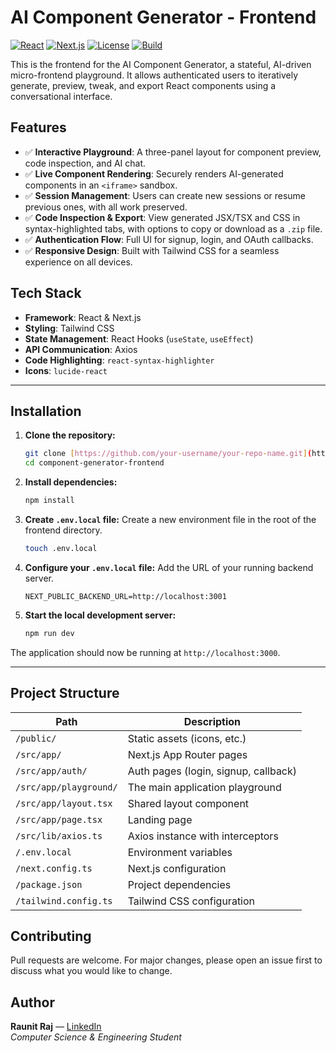 # AI Component Generator - Frontend

[![React](https://img.shields.io/badge/React-19-blue.svg)](https://reactjs.org/)
[![Next.js](https://img.shields.io/badge/Next.js-15.x-black.svg)](https://nextjs.org/)
[![License](https://img.shields.io/badge/license-MIT-blue.svg)](LICENSE)
[![Build](https://img.shields.io/badge/build-passing-brightgreen.svg)](#)

This is the frontend for the AI Component Generator, a stateful, AI-driven micro-frontend playground. It allows authenticated users to iteratively generate, preview, tweak, and export React components using a conversational interface.

## Features

- ✅ **Interactive Playground**: A three-panel layout for component preview, code inspection, and AI chat.
- ✅ **Live Component Rendering**: Securely renders AI-generated components in an `<iframe>` sandbox.
- ✅ **Session Management**: Users can create new sessions or resume previous ones, with all work preserved.
- ✅ **Code Inspection & Export**: View generated JSX/TSX and CSS in syntax-highlighted tabs, with options to copy or download as a `.zip` file.
- ✅ **Authentication Flow**: Full UI for signup, login, and OAuth callbacks.
- ✅ **Responsive Design**: Built with Tailwind CSS for a seamless experience on all devices.

## Tech Stack

- **Framework**: React & Next.js
- **Styling**: Tailwind CSS
- **State Management**: React Hooks (`useState`, `useEffect`)
- **API Communication**: Axios
- **Code Highlighting**: `react-syntax-highlighter`
- **Icons**: `lucide-react`

---

## Installation

1.  **Clone the repository:**
    ```bash
    git clone [https://github.com/your-username/your-repo-name.git](https://github.com/your-username/your-repo-name.git)
    cd component-generator-frontend
    ```

2.  **Install dependencies:**
    ```bash
    npm install
    ```

3.  **Create `.env.local` file:**
    Create a new environment file in the root of the frontend directory.
    ```bash
    touch .env.local
    ```

4.  **Configure your `.env.local` file:**
    Add the URL of your running backend server.
    ```env
    NEXT_PUBLIC_BACKEND_URL=http://localhost:3001
    ```

5.  **Start the local development server:**
    ```bash
    npm run dev
    ```

The application should now be running at `http://localhost:3000`.

---

## Project Structure

| Path                      | Description                                      |
|---------------------------|--------------------------------------------------|
| `/public/`                | Static assets (icons, etc.)                      |
| `/src/app/`               | Next.js App Router pages                         |
| `/src/app/auth/`          | Auth pages (login, signup, callback)            |
| `/src/app/playground/`    | The main application playground                  |
| `/src/app/layout.tsx`     | Shared layout component                          |
| `/src/app/page.tsx`       | Landing page                                     |
| `/src/lib/axios.ts`       | Axios instance with interceptors                 |
| `/.env.local`             | Environment variables                            |
| `/next.config.ts`         | Next.js configuration                            |
| `/package.json`           | Project dependencies                             |
| `/tailwind.config.ts`     | Tailwind CSS configuration                       |

## Contributing

Pull requests are welcome. For major changes, please open an issue first to discuss what you would like to change.

## Author

**Raunit Raj** — [LinkedIn](https://www.linkedin.com/in/raunitraj/)
<br />
*Computer Science & Engineering Student*
